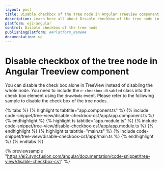 ```yaml
---
layout: post
title: Disable checkbox of the tree node in Angular Treeview component | Syncfusion
description: Learn here all about Disable checkbox of the tree node in Syncfusion ##Platform_Name## Treeview component of Syncfusion Essential JS 2 and more.
platform: ej2-angular
control: Disable checkbox of the tree node 
publishingplatform: ##Platform_Name##
documentation: ug
---
```


# Disable checkbox of the tree node in Angular Treeview component

You can disable the check box alone in TreeView instead of disabling the whole node. You need to include the `e-checkbox-disabled` class into the check box element using the `drawNode` event. Please refer to the following sample to disable the check box of the tree nodes.

{% tabs %}
{% highlight ts tabtitle="app.component.ts" %}
{% include code-snippet/tree-view/disable-checkbox-cs1/app/app.component.ts %}
{% endhighlight %}
{% highlight ts tabtitle="app.module.ts" %}
{% include code-snippet/tree-view/disable-checkbox-cs1/app/app.module.ts %}
{% endhighlight %}
{% highlight ts tabtitle="main.ts" %}
{% include code-snippet/tree-view/disable-checkbox-cs1/app/main.ts %}
{% endhighlight %}
{% endtabs %}
  
{% previewsample "https://ej2.syncfusion.com/angular/documentation/code-snippet/tree-view/disable-checkbox-cs1" %}